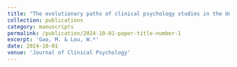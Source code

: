 ```yaml
---
title: "The evolutionary paths of clinical psychology studies in the United States: a bibliometrics illustration of 69k publications."
collection: publications
category: manuscripts
permalink: /publication/2024-10-01-paper-title-number-1
excerpt: 'Gao, M. & Lou, W.*'
date: 2024-10-01
venue: 'Journal of Clinical Psychology'
---
```

